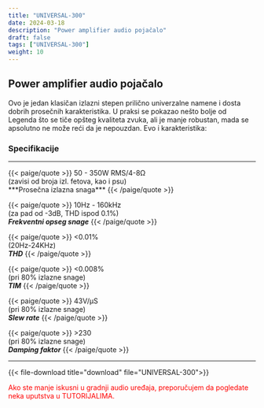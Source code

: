 ```yaml
---
title: "UNIVERSAL-300"
date: 2024-03-18
description: "Power amplifier audio pojačalo"
draft: false
tags: ["UNIVERSAL-300"]
weight: 10
---
```

## Power amplifier audio pojačalo

Ovo je jedan klasičan izlazni stepen prilično univerzalne namene i dosta dobrih prosečnih karakteristika. U praksi se pokazao nešto bolje od Legenda što se tiče opšteg kvaliteta zvuka, ali je manje robustan, mada se apsolutno ne može reći da je nepouzdan. Evo i karakteristika:

### Specifikacije
<hr>
{{< paige/quote >}}
50 - 350W RMS/4-8Ω<br>(zavisi od broja izl. fetova, kao i psu)<br>***Prosečna izlazna snaga***
{{< /paige/quote >}}

{{< paige/quote >}}
10Hz - 160kHz<br>(za pad od -3dB, THD ispod 0.1%)<br>***Frekventni opseg snage***
{{< /paige/quote >}}

{{< paige/quote >}}
<0.01%<br>(20Hz-24KHz)<br>***THD***
{{< /paige/quote >}}

{{< paige/quote >}}
<0.008%<br>(pri 80% izlazne snage)<br>***TIM***
{{< /paige/quote >}}

{{< paige/quote >}}
43V/μS<br>(pri 80% izlazne snage)<br>***Slew rate***
{{< /paige/quote >}}

{{< paige/quote >}}
&#62;230<br>(pri 80% izlazne snage)<br>***Damping faktor***
{{< /paige/quote >}}
<hr>

{{< file-download title="download" file="UNIVERSAL-300">}}

<p style="color: red;" class="text-center">Ako ste manje iskusni u gradnji audio uređaja, preporučujem da pogledate neka uputstva u TUTORIJALIMA.</p>
